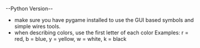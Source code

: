 --Python Version--
 - make sure you have pygame installed to use the GUI based symbols and simple wires tools.
 - when describing colors, use the first letter of each color
        Examples: r = red, b = blue, y = yellow, w = white, k = black
